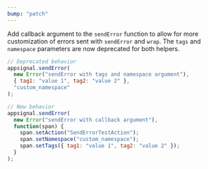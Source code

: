 ```yaml
---
bump: "patch"
---
```


Add callback argument to the `sendError` function to allow for more customization of errors sent with `sendError` and `wrap`. The `tags` and `namespace` parameters are now deprecated for both helpers.

```js
// Deprecated behavior
appsignal.sendError(
  new Error("sendError with tags and namespace argument"),
  { tag1: "value 1", tag2: "value 2" },
  "custom_namespace"
);

// New behavior
appsignal.sendError(
  new Error("sendError with callback argument"),
  function(span) {
    span.setAction("SendErrorTestAction");
    span.setNamespace("custom_namespace");
    span.setTags({ tag1: "value 1", tag2: "value 2" });
  }
);
```

